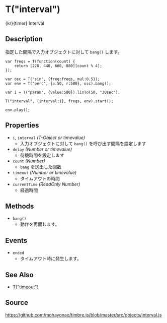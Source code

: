 T("interval")
=============
{kr}{timer} Interval

## Description ##

指定した間隔で入力オブジェクトに対して `bang()` します。

```timbre
var freqs = T(function(count) {
    return [220, 440, 660, 880][count % 4];
});

var osc = T("sin", {freq:freqs, mul:0.5});
var env = T("perc", {a:50, r:500}, osc).bang();

var i = T("param", {value:500}).linTo(50, "30sec");

T("interval", {interval:i}, freqs, env).start();

env.play();
```

## Properties ##
- `i`, `interval` _(T-Object or timevalue)_
  - 入力オブジェクトに対して `bang()` を呼び出す間隔を設定します
- `delay` _(Number or timevalue)_
  - 待機時間を設定します
- `count` _(Number)_
  - `bang` を送出した回数
- `timeout` _(Number or timevalue)_
  - タイムアウトの時間
- `currentTime` _(ReadOnly Number)_
  - 経過時間

## Methods ##
- `bang()`
  - 動作を再開します。

## Events ##
- `ended`
  - タイムアウト時に発生します。

## See Also ##
- [T("timeout")](./timeout.html)

## Source ##
https://github.com/mohayonao/timbre.js/blob/master/src/objects/interval.js
